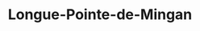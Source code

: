 ---
title: Longue-Pointe-de-Mingan
url: /longue-pointe-de-mingan/
latitude: 50.271
longitude: -64.141
---